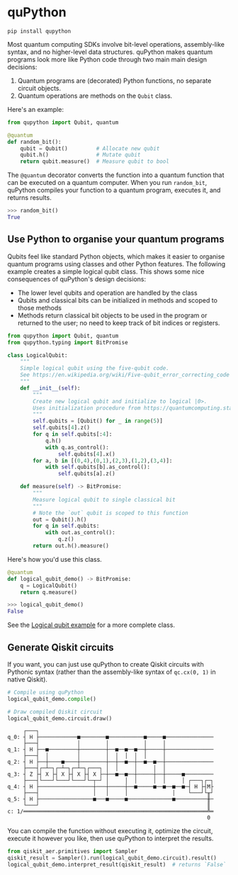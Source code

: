 # quPython

```
pip install qupython
```

Most quantum computing SDKs involve bit-level operations, assembly-like syntax,
and no higher-level data structures. quPython makes quantum programs look more
like Python code through two main main design decisions:
1. Quantum programs are (decorated) Python functions, no separate circuit objects.
2. Quantum operations are methods on the `Qubit` class.

Here's an example:

```python
from qupython import Qubit, quantum

@quantum
def random_bit():
    qubit = Qubit()         # Allocate new qubit
    qubit.h()               # Mutate qubit
    return qubit.measure()  # Measure qubit to bool
```

The `@quantum` decorator converts the function into a quantum function that can
be executed on a quantum computer. When you run `random_bit`, quPython compiles
your function to a quantum program, executes it, and returns results.

```python
>>> random_bit()
True
```

## Use Python to organise your quantum programs

Qubits feel like standard Python objects, which makes it easier to organise
quantum programs using classes and other Python features. The following example
creates a simple logical qubit class. This shows some nice consequences of
quPython's design decisions:

* The lower level qubits and operation are handled by the class
* Qubits and classical bits can be initialized in methods and scoped to those methods
* Methods return classical bit objects to be used in the program or returned to
  the user; no need to keep track of bit indices or registers.

```python
from qupython import Qubit, quantum
from qupython.typing import BitPromise

class LogicalQubit:
    """
    Simple logical qubit using the five-qubit code.
    See https://en.wikipedia.org/wiki/Five-qubit_error_correcting_code
    """
    def __init__(self):
        """
        Create new logical qubit and initialize to logical |0>.
        Uses initialization procedure from https://quantumcomputing.stackexchange.com/a/14449
        """
        self.qubits = [Qubit() for _ in range(5)]
        self.qubits[4].z()
        for q in self.qubits[:4]:
            q.h()
            with q.as_control():
                self.qubits[4].x()
        for a, b in [(0,4),(0,1),(2,3),(1,2),(3,4)]:
            with self.qubits[b].as_control():
                self.qubits[a].z()

    def measure(self) -> BitPromise:
        """
        Measure logical qubit to single classical bit
        """
        # Note the `out` qubit is scoped to this function
        out = Qubit().h()
        for q in self.qubits:
            with out.as_control():
                q.z()
        return out.h().measure()
```

Here's how you'd use this class.

```python
@quantum
def logical_qubit_demo() -> BitPromise:
    q = LogicalQubit()
    return q.measure()
```

```python
>>> logical_qubit_demo()
False
```

See the [Logical qubit
example](https://github.com/frankharkins/quPython/blob/main/examples/logical-qubit.md)
for a more complete class.

## Generate Qiskit circuits

If you want, you can just use quPython to create Qiskit circuits with Pythonic
syntax (rather than the assembly-like syntax of `qc.cx(0, 1)` in native
Qiskit).

```python
# Compile using quPython
logical_qubit_demo.compile()

# Draw compiled Qiskit circuit
logical_qubit_demo.circuit.draw()
```

```
     ┌───┐                                                       
q_0: ┤ H ├────────────■────────■───────────■─────■───────────────
     ├───┤            │        │           │     │               
q_1: ┤ H ├──■─────────┼────────┼──■──■──■──┼─────┼───────────────
     ├───┤  │         │        │  │  │  │  │     │               
q_2: ┤ H ├──┼────■────┼────────┼──┼──■──┼──■──■──┼───────────────
     ├───┤┌─┴─┐┌─┴─┐┌─┴─┐┌───┐ │  │     │     │  │               
q_3: ┤ Z ├┤ X ├┤ X ├┤ X ├┤ X ├─┼──■──■──┼─────┼──┼─────■─────────
     ├───┤└───┘└───┘└───┘└─┬─┘ │     │  │     │  │     │ ┌───┐┌─┐
q_4: ┤ H ├─────────────────┼───┼─────┼──■─────■──■──■──■─┤ H ├┤M├
     ├───┤                 │   │     │              │    └───┘└╥┘
q_5: ┤ H ├─────────────────■───■─────■──────────────■──────────╫─
     └───┘                                                     ║ 
c: 1/══════════════════════════════════════════════════════════╩═
                                                               0 
```

You can compile the function without executing it, optimize the circuit,
execute it however you like, then use quPython to interpret the results.

```python
from qiskit_aer.primitives import Sampler
qiskit_result = Sampler().run(logical_qubit_demo.circuit).result()
logical_qubit_demo.interpret_result(qiskit_result)  # returns `False`
```
